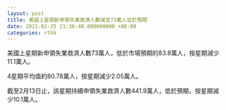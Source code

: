 ```yaml
---
layout: post
title: 美國上星期新申領失業救濟人數減至73萬人低於預期
date: 2021-02-25 21:36:48.000000000 +08:00
categories: rthk
---
```


美國上星期新申領失業救濟人數73萬人，低於市場預期的83.8萬人，按星期減少11.1萬人。

4星期平均值約80.78萬人，按星期減少2.05萬人。

截至2月13日止，該星期持續申領失業救濟人數441.9萬人，低於預期，按星期減少10.1萬人。
